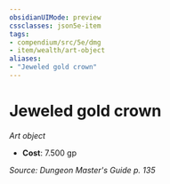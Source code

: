 ```yaml
---
obsidianUIMode: preview
cssclasses: json5e-item
tags:
- compendium/src/5e/dmg
- item/wealth/art-object
aliases: 
- "Jeweled gold crown"
---
```

# Jeweled gold crown
*Art object*  

- **Cost**: 7.500 gp

*Source: Dungeon Master's Guide p. 135*